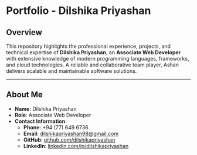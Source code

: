 
# Portfolio - Dilshika Priyashan

## Overview

This repository highlights the professional experience, projects, and technical expertise of **Dilshika Priyashan**, an **Associate Web Developer** with extensive knowledge of modern programming languages, frameworks, and cloud technologies. A reliable and collaborative team player, Ashan delivers scalable and maintainable software solutions.

---

## About Me

- **Name**: Dilshika Priyashan  
- **Role**: Associate Web Developer  
- **Contact Information**:  
  - **Phone**: +94 (77) 649 6736  
  - **Email**: [dilshikapriyashan98@gmail.com](mailto:dilshikapriyashan98@gmail.com)  
  - **GitHub**: [github.com/dilshikapriyashan](https://github.com/dilshikapriyashan)  
  - **LinkedIn**: [linkedin.com/in/dilshikapriyashan](https://linkedin.com/in/dilshikapriyashan/)  
